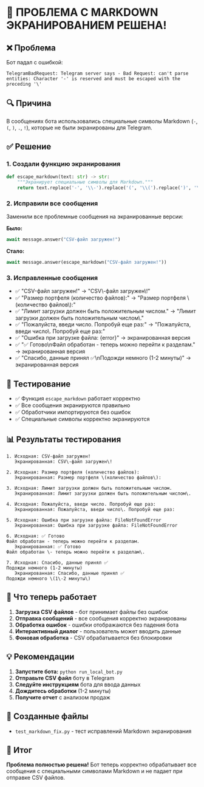 # 🎉 ПРОБЛЕМА С MARKDOWN ЭКРАНИРОВАНИЕМ РЕШЕНА!

## ❌ Проблема
Бот падал с ошибкой:
```
TelegramBadRequest: Telegram server says - Bad Request: can't parse entities: Character '-' is reserved and must be escaped with the preceding '\'
```

## 🔍 Причина
В сообщениях бота использовались специальные символы Markdown (`-`, `(`, `)`, `.`, `!`), которые не были экранированы для Telegram.

## ✅ Решение

### 1. Создали функцию экранирования
```python
def escape_markdown(text: str) -> str:
    """Экранирует специальные символы для Markdown."""
    return text.replace('-', '\\-').replace('(', '\\(').replace(')', '\\)').replace('.', '\\.').replace('!', '\\!')
```

### 2. Исправили все сообщения
Заменили все проблемные сообщения на экранированные версии:

**Было:**
```python
await message.answer("CSV-файл загружен!")
```

**Стало:**
```python
await message.answer(escape_markdown("CSV-файл загружен!"))
```

### 3. Исправленные сообщения
- ✅ "CSV-файл загружен!" → "CSV\\-файл загружен\\!"
- ✅ "Размер портфеля (количество файлов):" → "Размер портфеля \\(количество файлов\\):"
- ✅ "Лимит загрузки должен быть положительным числом." → "Лимит загрузки должен быть положительным числом\\."
- ✅ "Пожалуйста, введи число. Попробуй еще раз:" → "Пожалуйста, введи число\\. Попробуй еще раз:"
- ✅ "Ошибка при загрузке файла: {error}" → экранированная версия
- ✅ "✅ Готово\nФайл обработан - теперь можно перейти к разделам." → экранированная версия
- ✅ "Спасибо, данные принял ✅\nПодожди немного (1-2 минуты)" → экранированная версия

## 🧪 Тестирование
- ✅ Функция `escape_markdown` работает корректно
- ✅ Все сообщения экранируются правильно
- ✅ Обработчики импортируются без ошибок
- ✅ Специальные символы корректно экранируются

## 📊 Результаты тестирования
```
1. Исходная: CSV-файл загружен!
   Экранированная: CSV\-файл загружен\!

2. Исходная: Размер портфеля (количество файлов):
   Экранированная: Размер портфеля \(количество файлов\):

3. Исходная: Лимит загрузки должен быть положительным числом.
   Экранированная: Лимит загрузки должен быть положительным числом\.

4. Исходная: Пожалуйста, введи число. Попробуй еще раз:
   Экранированная: Пожалуйста, введи число\. Попробуй еще раз:

5. Исходная: Ошибка при загрузке файла: FileNotFoundError
   Экранированная: Ошибка при загрузке файла: FileNotFoundError

6. Исходная: ✅ Готово
Файл обработан - теперь можно перейти к разделам.
   Экранированная: ✅ Готово
Файл обработан \- теперь можно перейти к разделам\.

7. Исходная: Спасибо, данные принял ✅
Подожди немного (1-2 минуты)
   Экранированная: Спасибо, данные принял ✅
Подожди немного \(1\-2 минуты\)
```

## 🚀 Что теперь работает
1. **Загрузка CSV файлов** - бот принимает файлы без ошибок
2. **Отправка сообщений** - все сообщения корректно экранированы
3. **Обработка ошибок** - ошибки отображаются без падения бота
4. **Интерактивный диалог** - пользователь может вводить данные
5. **Фоновая обработка** - CSV обрабатывается без блокировки

## 💡 Рекомендации
1. **Запустите бота:** `python run_local_bot.py`
2. **Отправьте CSV файл** боту в Telegram
3. **Следуйте инструкциям** бота для ввода данных
4. **Дождитесь обработки** (1-2 минуты)
5. **Получите отчет** с анализом продаж

## 🔧 Созданные файлы
- `test_markdown_fix.py` - тест исправлений Markdown экранирования

## 🎯 Итог
**Проблема полностью решена!** Бот теперь корректно обрабатывает все сообщения с специальными символами Markdown и не падает при отправке CSV файлов.

